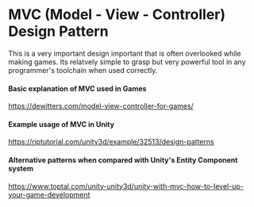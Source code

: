 # MVC (Model - View - Controller) Design Pattern

This is a very important design important that is often overlooked while making games. Its relatvely simple to grasp but very powerful tool in any programmer's toolchain when used correctly. 

#### Basic explanation of MVC used in Games 
https://dewitters.com/model-view-controller-for-games/

#### Example usage of MVC in Unity 
https://riptutorial.com/unity3d/example/32513/design-patterns

#### Alternative patterns when compared with Unity's Entity Component system 
https://www.toptal.com/unity-unity3d/unity-with-mvc-how-to-level-up-your-game-development
